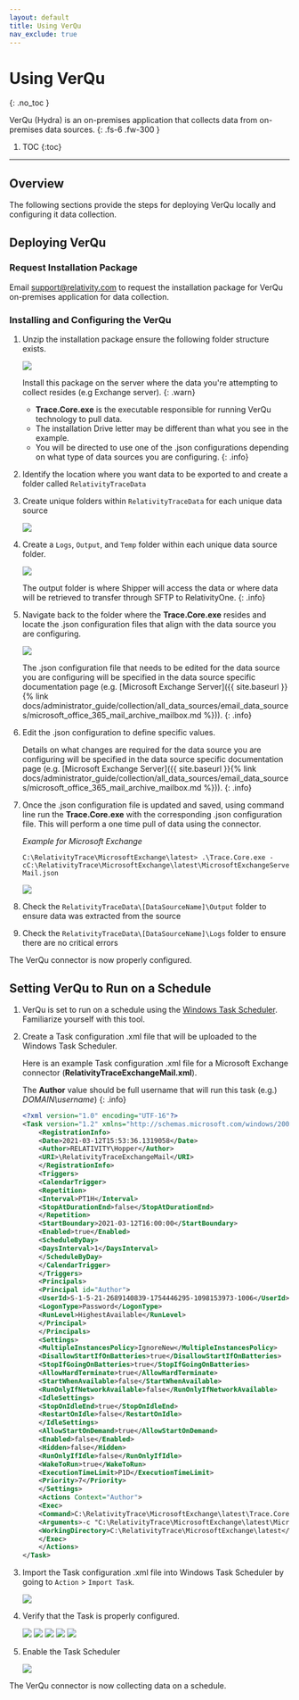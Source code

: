 ```yaml
---
layout: default
title: Using VerQu
nav_exclude: true
---
```


# Using VerQu
{: .no_toc }

VerQu (Hydra) is an on-premises application that collects data from on-premises data sources.
{: .fs-6 .fw-300 }

1. TOC
{:toc}

---

## Overview

The following sections provide the steps for deploying VerQu locally and configuring it data collection.

## Deploying VerQu

### Request Installation Package
Email [support@relativity.com](mailto:support@relativity.com) to request the installation package for VerQu on-premises application for data collection.

### Installing and Configuring the VerQu

1. Unzip the installation package ensure the following folder structure exists.

    ![](media/using_verqu/DeployFolderStructure.png)

    Install this package on the server where the data you're attempting to collect resides (e.g Exchange server).
    {: .warn}

    - **Trace.Core.exe** is the executable responsible for running VerQu technology to pull data.
    - The installation Drive letter may be different than what you see in the example.
    - You will be directed to use one of the .json configurations depending on what type of data sources you are configuring.
    {: .info}

1. Identify the location where you want data to be exported to and create a folder called `RelativityTraceData`

1. Create unique folders within `RelativityTraceData` for each unique data source

    ![](media/using_verqu/DeployDataStructure.png)

1. Create a `Logs`, `Output`, and `Temp` folder within each unique data source folder.

    ![](media/using_verqu/DeployDataStructure1.png)

    The output folder is where Shipper will access the data or where data will be retrieved to transfer through SFTP to RelativityOne.
    {: .info}

1.  Navigate back to the folder where the **Trace.Core.exe** resides and locate the .json configuration files that align with the data source you are configuring.

    ![](media/using_verqu/DeployConfigs.png)

    The .json configuration file that needs to be edited for the data source you are configuring will be specified in the data source specific documentation page (e.g. [Microsoft Exchange Server]({{ site.baseurl }}{% link docs/administrator_guide/collection/all_data_sources/email_data_sources/microsoft_office_365_mail_archive_mailbox.md %})).
    {: .info}

1. Edit the .json configuration to define specific values. 

    Details on what changes are required for the data source you are configuring will be specified in the data source specific documentation page (e.g. [Microsoft Exchange Server]({{ site.baseurl }}{% link docs/administrator_guide/collection/all_data_sources/email_data_sources/microsoft_office_365_mail_archive_mailbox.md %})).
    {: .info}

1. Once the .json configuration file is updated and saved, using command line run the **Trace.Core.exe** with the corresponding .json configuration file. This will perform a one time pull of data using the connector.

    *Example for Microsoft Exchange*

    ```
    C:\RelativityTrace\MicrosoftExchange\latest> .\Trace.Core.exe -cC:\RelativityTrace\MicrosoftExchange\latest\MicrosoftExchangeServer-Mail.json
    ```

    ![](media/using_verqu/DeploySmokeTest.png)

1. Check the `RelativityTraceData\[DataSourceName]\Output` folder to ensure data was extracted from the source

1. Check the `RelativityTraceData\[DataSourceName]\Logs` folder to ensure there are no critical errors

The VerQu connector is now properly configured.

## Setting VerQu to Run on a Schedule

1. VerQu is set to run on a schedule using the [Windows Task Scheduler](https://docs.microsoft.com/en-us/troubleshoot/windows-server/system-management-components/schedule-server-process). Familiarize yourself with this tool.

1. Create a Task configuration .xml file that will be uploaded to the Windows Task Scheduler.
   
    Here is an example Task configuration .xml file for a Microsoft Exchange connector (**RelativityTraceExchangeMail.xml**).

    The **Author** value should be full username that will run this task (e.g.) *DOMAIN\username*)
    {: .info}

    ```xml
    <?xml version="1.0" encoding="UTF-16"?>
    <Task version="1.2" xmlns="http://schemas.microsoft.com/windows/2004/02/mit/task">
        <RegistrationInfo>
        <Date>2021-03-12T15:53:36.1319058</Date>
        <Author>RELATIVITY\Hopper</Author>
        <URI>\RelativityTraceExchangeMail</URI>
        </RegistrationInfo>
        <Triggers>
        <CalendarTrigger>
        <Repetition>
    ​    <Interval>PT1H</Interval>
    ​    <StopAtDurationEnd>false</StopAtDurationEnd>
        </Repetition>
        <StartBoundary>2021-03-12T16:00:00</StartBoundary>
        <Enabled>true</Enabled>
        <ScheduleByDay>
    ​    <DaysInterval>1</DaysInterval>
        </ScheduleByDay>
        </CalendarTrigger>
        </Triggers>
        <Principals>
        <Principal id="Author">
        <UserId>S-1-5-21-2689140839-1754446295-1098153973-1006</UserId>
        <LogonType>Password</LogonType>
        <RunLevel>HighestAvailable</RunLevel>
        </Principal>
        </Principals>
        <Settings>
        <MultipleInstancesPolicy>IgnoreNew</MultipleInstancesPolicy>
        <DisallowStartIfOnBatteries>true</DisallowStartIfOnBatteries>
        <StopIfGoingOnBatteries>true</StopIfGoingOnBatteries>
        <AllowHardTerminate>true</AllowHardTerminate>
        <StartWhenAvailable>false</StartWhenAvailable>
        <RunOnlyIfNetworkAvailable>false</RunOnlyIfNetworkAvailable>
        <IdleSettings>
        <StopOnIdleEnd>true</StopOnIdleEnd>
        <RestartOnIdle>false</RestartOnIdle>
        </IdleSettings>
        <AllowStartOnDemand>true</AllowStartOnDemand>
        <Enabled>false</Enabled>
        <Hidden>false</Hidden>
        <RunOnlyIfIdle>false</RunOnlyIfIdle>
        <WakeToRun>true</WakeToRun>
        <ExecutionTimeLimit>P1D</ExecutionTimeLimit>
        <Priority>7</Priority>
        </Settings>
        <Actions Context="Author">
        <Exec>
        <Command>C:\RelativityTrace\MicrosoftExchange\latest\Trace.Core.exe</Command>
        <Arguments>-c "C:\RelativityTrace\MicrosoftExchange\latest\MicrosoftExchangeServer-Mail.json"</Arguments>
        <WorkingDirectory>C:\RelativityTrace\MicrosoftExchange\latest</WorkingDirectory>
        </Exec>
        </Actions>
    </Task>
    ```
   
1. Import the Task configuration .xml file into Windows Task Scheduler by going to `Action` > `Import Task`.

    ![](media/using_verqu/DeployImportTask.png)
   
1. Verify that the Task is properly configured.

    ![](media/using_verqu/DeployTaskSetup.png)
    ![](media/using_verqu/DeployTaskSetup1.png)
    ![](media/using_verqu/DeployTaskSetup2.png)
    ![](media/using_verqu/DeployTaskSetup3.png)
    ![](media/using_verqu/DeployTaskSetup4.png)

1. Enable the Task Scheduler

    ![](media/using_verqu/DeployEnableScheduler.png)

The VerQu connector is now collecting data on a schedule.